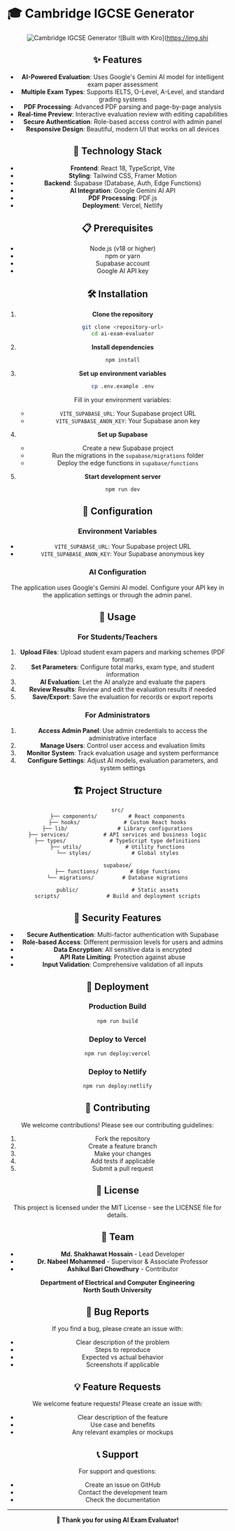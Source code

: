 # 🎓 Cambridge IGCSE Generator

<div align="center">

![Cambridge IGCSE Generator](https://img.shields.io/badge/Cambridge-IGCSE%20Generator-blue?style=for-the-badge&logo=graduation-cap)
![Built with Kiro](https://img.shi
## ✨ Features

- **AI-Powered Evaluation**: Uses Google's Gemini AI model for intelligent exam paper assessment
- **Multiple Exam Types**: Supports IELTS, O-Level, A-Level, and standard grading systems
- **PDF Processing**: Advanced PDF parsing and page-by-page analysis
- **Real-time Preview**: Interactive evaluation review with editing capabilities
- **Secure Authentication**: Role-based access control with admin panel
- **Responsive Design**: Beautiful, modern UI that works on all devices

## 🚀 Technology Stack

- **Frontend**: React 18, TypeScript, Vite
- **Styling**: Tailwind CSS, Framer Motion
- **Backend**: Supabase (Database, Auth, Edge Functions)
- **AI Integration**: Google Gemini AI API
- **PDF Processing**: PDF.js
- **Deployment**: Vercel, Netlify

## 📋 Prerequisites

- Node.js (v18 or higher)
- npm or yarn
- Supabase account
- Google AI API key

## 🛠️ Installation

1. **Clone the repository**
   ```bash
   git clone <repository-url>
   cd ai-exam-evaluator
   ```

2. **Install dependencies**
   ```bash
   npm install
   ```

3. **Set up environment variables**
   ```bash
   cp .env.example .env
   ```
   Fill in your environment variables:
   - `VITE_SUPABASE_URL`: Your Supabase project URL
   - `VITE_SUPABASE_ANON_KEY`: Your Supabase anon key

4. **Set up Supabase**
   - Create a new Supabase project
   - Run the migrations in the `supabase/migrations` folder
   - Deploy the edge functions in `supabase/functions`

5. **Start development server**
   ```bash
   npm run dev
   ```

## 🔧 Configuration

### Environment Variables

- `VITE_SUPABASE_URL`: Your Supabase project URL
- `VITE_SUPABASE_ANON_KEY`: Your Supabase anonymous key

### AI Configuration

The application uses Google's Gemini AI model. Configure your API key in the application settings or through the admin panel.

## 📖 Usage

### For Students/Teachers

1. **Upload Files**: Upload student exam papers and marking schemes (PDF format)
2. **Set Parameters**: Configure total marks, exam type, and student information
3. **AI Evaluation**: Let the AI analyze and evaluate the papers
4. **Review Results**: Review and edit the evaluation results if needed
5. **Save/Export**: Save the evaluation for records or export reports

### For Administrators

1. **Access Admin Panel**: Use admin credentials to access the administrative interface
2. **Manage Users**: Control user access and evaluation limits
3. **Monitor System**: Track evaluation usage and system performance
4. **Configure Settings**: Adjust AI models, evaluation parameters, and system settings

## 🏗️ Project Structure

```
src/
├── components/          # React components
├── hooks/              # Custom React hooks
├── lib/                # Library configurations
├── services/           # API services and business logic
├── types/              # TypeScript type definitions
├── utils/              # Utility functions
└── styles/             # Global styles

supabase/
├── functions/          # Edge functions
└── migrations/         # Database migrations

public/                 # Static assets
scripts/               # Build and deployment scripts
```

## 🔐 Security Features

- **Secure Authentication**: Multi-factor authentication with Supabase
- **Role-based Access**: Different permission levels for users and admins
- **Data Encryption**: All sensitive data is encrypted
- **API Rate Limiting**: Protection against abuse
- **Input Validation**: Comprehensive validation of all inputs

## 🚀 Deployment

### Production Build

```bash
npm run build
```

### Deploy to Vercel

```bash
npm run deploy:vercel
```

### Deploy to Netlify

```bash
npm run deploy:netlify
```

## 🤝 Contributing

We welcome contributions! Please see our contributing guidelines:

1. Fork the repository
2. Create a feature branch
3. Make your changes
4. Add tests if applicable
5. Submit a pull request

## 📝 License

This project is licensed under the MIT License - see the LICENSE file for details.

## 👥 Team

- **Md. Shakhawat Hossain** - Lead Developer
- **Dr. Nabeel Mohammed** - Supervisor & Associate Professor
- **Ashikul Bari Chowdhury** - Contributor

**Department of Electrical and Computer Engineering**  
**North South University**

## 🐛 Bug Reports

If you find a bug, please create an issue with:
- Clear description of the problem
- Steps to reproduce
- Expected vs actual behavior
- Screenshots if applicable

## 💡 Feature Requests

We welcome feature requests! Please create an issue with:
- Clear description of the feature
- Use case and benefits
- Any relevant examples or mockups

## 📞 Support

For support and questions:
- Create an issue on GitHub
- Contact the development team
- Check the documentation

---

**🎉 Thank you for using AI Exam Evaluator!**
